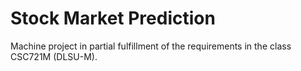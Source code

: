 # Stock Market Prediction

Machine project in partial fulfillment of the requirements in the class CSC721M (DLSU-M). 
